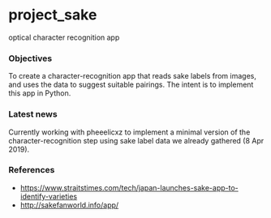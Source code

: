 # project_sake
optical character recognition app

### Objectives
To create a character-recognition app that reads sake labels from images, and uses the data to suggest suitable pairings.
The intent is to implement this app in Python.

### Latest news
Currently working with pheeelicxz to implement a minimal version of the character-recognition step using sake label data we already gathered (8 Apr 2019).

### References
- https://www.straitstimes.com/tech/japan-launches-sake-app-to-identify-varieties
- http://sakefanworld.info/app/